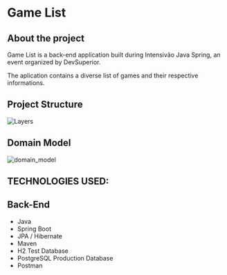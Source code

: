 # Game List

## About the project
Game List is a back-end application built during Intensivão Java Spring, an event organized by DevSuperior. 

The aplication contains a diverse list of games and their respective informations. 

## Project Structure
![Layers](https://github.com/theocesar/GameList/assets/83956615/c6a421bc-44e2-49fd-8b6d-ee6fab626e24)

## Domain Model
![domain_model](https://github.com/theocesar/GameList/assets/83956615/1bbda667-a4b5-4e90-8ddd-5f1bcc111351)


## TECHNOLOGIES USED:

## Back-End

- Java
- Spring Boot
- JPA / Hibernate
- Maven
- H2 Test Database
- PostgreSQL Production Database
- Postman

